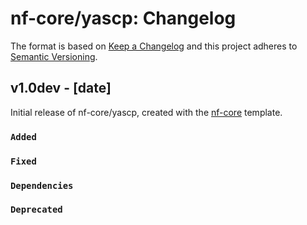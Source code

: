 # nf-core/yascp: Changelog

The format is based on [Keep a Changelog](https://keepachangelog.com/en/1.0.0/)
and this project adheres to [Semantic Versioning](https://semver.org/spec/v2.0.0.html).

## v1.0dev - [date]

Initial release of nf-core/yascp, created with the [nf-core](https://nf-co.re/) template.

### `Added`

### `Fixed`

### `Dependencies`

### `Deprecated`
